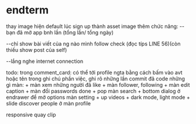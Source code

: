 # endterm

thay image hiện default lúc sign up thành asset image
thêm chức năng: 
--bạn đã mở app bnh lần (tổng lần/ tổng ngày)

--chỉ show bài viết của ng nào mình follow                                  check (đọc típs LINE 56)(còn thiếu show post của self)

--lắng nghe internet connection

todo:
trong comment_card: có thể tới profile ngta bằng cách bấm vào avt hoặc tên
trong ghi chú phần việc, ghi rõ những lần commit đã code những gì
màn:
	+ màn xem những người đã like
	+ màn follower, following
	+ màn edit caption
	+ màn đổi passwords
done	+ pop màn search
	+ bottom dialog ở endrawer để mở options màn setting
	+ up videos
	+ dark mode, light mode	
	+ slide discover people ở màn profile

responsive
quay clip